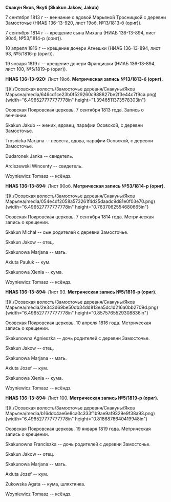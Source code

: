 **Скакун Яков, Якуб (Skakun Jakow, Jakub)**

7 сентября 1813 г -- венчание с вдовой Марьяной Тросницкой с деревни
Замосточье (НИАБ 136-13-920, лист 19об, №13/1813-б (ориг)).

7 сентября 1814 г -- крещение сына Михала (НИАБ 136-13-894, лист 90об,
№53/1814-р (ориг)).

10 апреля 1816 г -- крещение дочери Агнешки (НИАБ 136-13-894, лист 93,
№5/1816-р (ориг)).

19 января 1819 г -- крещение дочери Францишки (НИАБ 136-13-894, лист
100, №5/1819-р (ориг)).

**НИАБ 136-13-920:** Лист 19об. **Метрическая запись №13/1813-б
(ориг).**

![](./Осовская волость/Замосточье деревня/Скакуны/Яков Марьяна/media/646cd1ce23b0f529260c988827be2f3e44c7f9ca.png){width="6.496527777777778in"
height="1.3946511373578303in"}

Осовская Покровская церковь. 7 сентября 1813 года. Запись о венчании.

Skakun Jakub -- жених, вдовец, парафии Осовской, с деревни Замосточье.

Trosnicka Marjana -- невеста, вдова, парафии Осовской, с деревни
Замосточье.

Dudaronek Janka -- свидетель.

Arciszewski Wincenty -- свидетель.

Woyniewicz Tomasz -- ксёндз.

**НИАБ 136-13-894:** Лист 90об. **Метрическая запись №53/1814-р
(ориг).**

![](./Осовская волость/Замосточье деревня/Скакуны/Яков Марьяна/media/054e4df2058a573261f4d25daadc9d81e0f03e70.png){width="6.496527777777778in"
height="0.7637062554680665in"}

Осовская Покровская церковь. 7 сентября 1814 года. Метрическая запись о
крещении.

Skakun Michał -- сын родителей с деревни Замосточье.

Skakun Jakow -- отец.

Skakunowa Marjana -- мать.

Axiuta Pauluk -- кум.

Skakunowa Xienia -- кума.

Woyniewicz Tomasz -- ксёндз.

**НИАБ 136-13-894:** Лист 93. **Метрическая запись №5/1816-р (ориг).**

![](./Осовская волость/Замосточье деревня/Скакуны/Яков Марьяна/media/2e343d69be50db34dd813ea5dc1d216a0bb2709d.png){width="6.496527777777778in"
height="0.8575765529308836in"}

Осовская Покровская церковь. 10 апреля 1816 года. Метрическая запись о
крещении.

Skakunowna Agnieszka -- дочь родителей с деревни Замосточье.

Skakun Jakow -- отец.

Skakunowa Marjana -- мать.

Axiuta Jozef -- кум.

Skakunowa Xienia -- кума.

Woyniewicz Tomasz -- ксёндз.

**НИАБ 136-13-894:** Лист 100. **Метрическая запись №5/1819-р (ориг).**

![](./Осовская волость/Замосточье деревня/Скакуны/Яков Марьяна/media/b16ddc4ae6e8ca0c333f1b9ae9af9329e9f38a93.png){width="6.496527777777778in"
height="0.8186876640419948in"}

Осовская Покровская церковь. 19 января 1819 года. Метрическая запись о
крещении.

Skakunowna Franciszka -- дочь родителей с деревни Замосточье.

Skakun Jakоw -- отец.

Skakunowa Marjana -- мать.

Axiuta Jozef -- кум.

Żukowska Agata -- кума, шляхтянка.

Woyniewicz Tomasz -- ксёндз.
